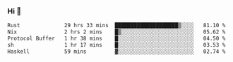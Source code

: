 ### Hi 👋

<!--START_SECTION:waka-->

```txt
Rust              29 hrs 33 mins  ████████████████████▒░░░░   81.10 %
Nix               2 hrs 2 mins    █▒░░░░░░░░░░░░░░░░░░░░░░░   05.62 %
Protocol Buffer   1 hr 38 mins    █░░░░░░░░░░░░░░░░░░░░░░░░   04.50 %
sh                1 hr 17 mins    █░░░░░░░░░░░░░░░░░░░░░░░░   03.53 %
Haskell           59 mins         ▓░░░░░░░░░░░░░░░░░░░░░░░░   02.74 %
```

<!--END_SECTION:waka-->
